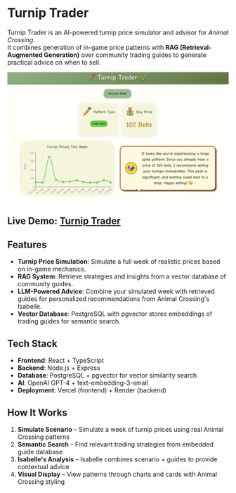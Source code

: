 # Turnip Trader  

Turnip Trader is an AI-powered turnip price simulator and advisor for *Animal Crossing*.  
It combines generation of in-game price patterns with **RAG (Retrieval-Augmented Generation)** over community trading guides to generate practical advice on when to sell.  

<p align="center">
  <img src="images/pic.png" alt="turnip trader homepage"/>
</p>

## **Live Demo:** [Turnip Trader](https://turnip-trader.vercel.app/)

## Features  

- **Turnip Price Simulation**: Simulate a full week of realistic prices based on in-game mechanics.  
- **RAG System**: Retrieve strategies and insights from a vector database of community guides.  
- **LLM-Powered Advice**: Combine your simulated week with retrieved guides for personalized recommendations from Animal Crossing's Isabelle.  
- **Vector Database**: PostgreSQL with pgvector stores embeddings of trading guides for semantic search.  

## Tech Stack  

- **Frontend**: React + TypeScript  
- **Backend**: Node.js + Express  
- **Database**: PostgreSQL + pgvector for vector similarity search  
- **AI**: OpenAI GPT-4 + text-embedding-3-small  
- **Deployment**: Vercel (frontend) + Render (backend)

## How It Works  

1. **Simulate Scenario** – Simulate a week of turnip prices using real Animal Crossing patterns
2. **Semantic Search** – Find relevant trading strategies from embedded guide database  
3. **Isabelle's Analysis** – Isabelle combines scenario + guides to provide contextual advice
4. **Visual Display** – View patterns through charts and cards with Animal Crossing styling
